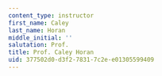 ```yaml
---
content_type: instructor
first_name: Caley
last_name: Horan
middle_initial: ''
salutation: Prof.
title: Prof. Caley Horan
uid: 377502d0-d3f2-7831-7c2e-e01305599409
---
```

